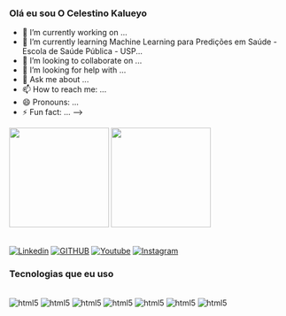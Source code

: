 
### Olá eu sou O Celestino Kalueyo




- 🔭 I’m currently working on ...
- 🌱 I’m currently learning Machine Learning para Predições em
     Saúde - Escola de Saúde Pública - USP...
- 👯 I’m looking to collaborate on ...
- 🤔 I’m looking for help with ...
- 💬 Ask me about ...
- 📫 How to reach me: ...
- 😄 Pronouns: ...
- ⚡ Fun fact: ...
-->


<div>
 <img height="180em" src="https://github-readme-stats.vercel.app/api?username=CelestinoKalueyo&show_icons=true&theme=great-gatsby&include_all_commits=true&count_private=true"/>
 <img aligh="right" height="180em" src="https://github-readme-stats.vercel.app/api/top-langs/?username=CelestinoKalueyo&layout=compact&langs_count=16&theme=great-gatsby"/>
</div>
<br>

[![Linkedin](https://img.shields.io/badge/LinkedIn-0077B5?style=for-the-badge&logo=linkedin&logoColor=white)](https://www.linkedin.com/in/celestino-kalueyo-437540171/)
[![GITHUB](https://img.shields.io/badge/GitHub-100000?style=for-the-badge&logo=github&logoColor=white)](https://github.com/CelestinoKalueyo)
[![Youtube](https://img.shields.io/badge/YouTube-FF0000?style=for-the-badge&logo=youtube&logoColor=white)](https://www.youtube.com/channel/UCan21THczwnlMPe2WXW6XWQ)
[![Instagram](https://img.shields.io/badge/Instagram-E4405F?style=for-the-badge&logo=instagram&logoColor=white)](https://www.instagram.com/celestino_kalueyo/)


### Tecnologias que eu uso
<div style="display: inline_block"><br/>
 <img align="enter" alt="html5" src="https://img.shields.io/badge/Python-3776AB?style=for-the-badge&logo=python&logoColor=white"/>
 <img align="enter" alt="html5" src="https://img.shields.io/badge/scikit_learn-F7931E?style=for-the-badge&logo=scikit-learn&logoColor=white"/>
 <img align="enter" alt="html5" src="https://img.shields.io/badge/Pandas-2C2D72?style=for-the-badge&logo=pandas&logoColor=white"/>
 <img align="enter" alt="html5" src="https://img.shields.io/badge/Numpy-777BB4?style=for-the-badge&logo=numpy&logoColor=white"/>
 <img align="enter" alt="html5" src="https://img.shields.io/badge/Keras-D00000?style=for-the-badge&logo=Keras&logoColor=white"/>
 <img align="enter" alt="html5" src="https://img.shields.io/badge/Plotly-239120?style=for-the-badge&logo=plotly&logoColor=white"/>
 <img align="enter" alt="html5" src="https://img.shields.io/badge/Amazon_AWS-232F3E?style=for-the-badge&logo=amazon-aws&logoColor=white"/>
</div> 
